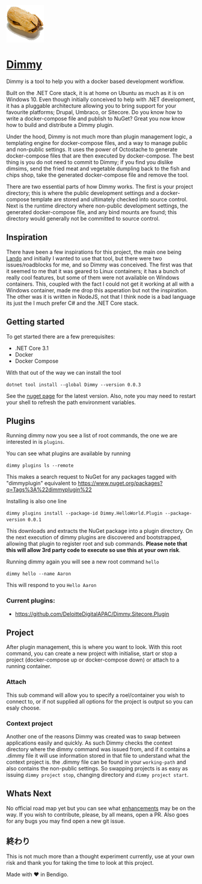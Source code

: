 ![DimSim](/Dimmy.png) 

# [Dimmy](https://en.wikipedia.org/wiki/Dim_sim) 

Dimmy is a tool to help you with a docker based development workflow. 

Built on the .NET Core stack, it is at home on Ubuntu as much as it is on Windows 10. Even though initially conceived to help with .NET development, it has a pluggable architecture allowing you to bring support for your favourite platforms; Drupal, Umbraco, or Sitecore. Do you know how to write a docker-compose file and publish to NuGet? Great you now know how to build and distribute a Dimmy plugin.

Under the hood, Dimmy is not much more than plugin management logic, a templating engine for docker-compose files, and a way to manage public and non-public settings.  It uses the power of Octostache to generate docker-compose files that are then executed by docker-compose. The best thing is you do not need to commit to Dimmy; if you find you dislike dimsims, send the fried meat and vegetable dumpling back to the fish and chips shop, take the generated docker-compose file and remove the tool.

There are two essential parts of how Dimmy works. The first is your project directory; this is where the public development settings and a docker-compose template are stored and ultimately checked into source control. Next is the runtime directory where non-public development settings, the generated docker-compose file, and any bind mounts are found; this directory would generally not be committed to source control.

## Inspiration

There have been a few inspirations for this project, the main one being [Lando](https://docs.lando.dev/) and initially I wanted to use that tool, but there were two issues/roadblocks for me, and so Dimmy was conceived. The first was that it seemed to me that it was geared to Linux containers; it has a bunch of really cool features, but some of them were not available on Windows containers. This, coupled with the fact I could not get it working at all with a Windows container, made me drop this asperation but not the inspiration. The other was it is written in NodeJS, not that I think node is a bad language its just the I much prefer C# and the .NET Core stack.

## Getting started

To get started there are a few prerequisites:
* .NET Core 3.1
* Docker
* Docker Compose

With that out of the way we can install the tool

`dotnet tool install --global Dimmy --version 0.0.3`

See the [nuget page]( https://www.nuget.org/packages/Dimmy/) for the latest version. Also, note you may need to restart your shell to refresh the path environment variables.

## Plugins

Running dimmy now you see a list of root commands, the one we are interested in is `plugins`.

You can see what plugins are available by running

`dimmy plugins ls --remote`

This makes a search request to NuGet for any packages tagged with "dimmyplugin" equivalent to https://www.nuget.org/packages?q=Tags%3A%22dimmyplugin%22

Installing is also one line

`dimmy plugins install --package-id Dimmy.HelloWorld.Plugin --package-version 0.0.1`

This downloads and extracts the NuGet package into a plugin directory. On the next execution of dimmy plugins are discovered and bootstrapped, allowing that plugin to register root and sub commands. **Please note that this will allow 3rd party code to execute so use this at your own risk**.

Running dimmy again you will see a new root command `hello`

`dimmy hello --name Aaron`

This will respond to you `Hello Aaron`

### Current plugins:
* https://github.com/DeloitteDigitalAPAC/Dimmy.Sitecore.Plugin

## Project
After plugin management, this is where you want to look. With this root command, you can create a new project with initialise, start or stop a project (docker-compose up or docker-compose down) or attach to a running container.  

### Attach
This sub command will allow you to specify a roel/container you wish to connect to, or if not supplied all options for the project is output so you can esaly choose.

### Context project
Another one of the reasons Dimmy was created was to swap between applications easily and quickly. As such Dimmy checks the context directory where the dimmy command was issued from, and if it contains a .dimmy file it will use information stored in that file to understand what the context project is. the .dimmy file can be found in your `working-path` and also contains the non-public settings. So swapping projects is as easy as issuing `dimmy project stop`, changing directory and `dimmy project start`.

## Whats Next

No official road map yet but you can see what [enhancements](https://github.com/gravypower/Dimmy/labels/enhancement) may be on the way. If you wish to contribute, please, by all means, open a PR. Also goes for any bugs you may find open a new git issue.

## 終わり

This is not much more than a thought experiment currently, use at your own risk and thank you for taking the time to look at this project. 

Made with :heart: in Bendigo.
